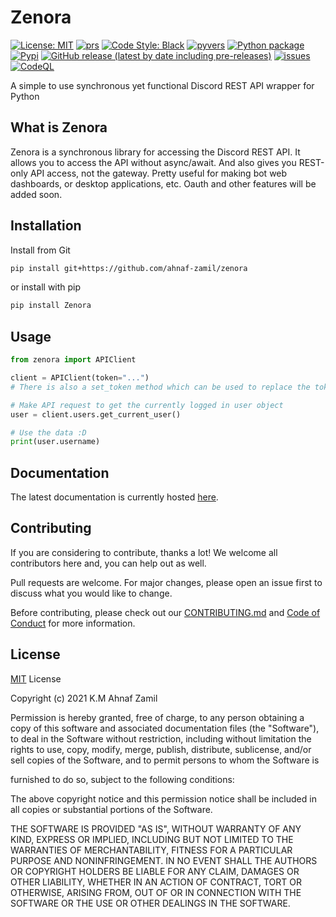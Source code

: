 # Zenora

[![License: MIT](https://img.shields.io/badge/License-MIT-lightgrey.svg)](https://opensource.org/licenses/MIT)
[![prs](https://img.shields.io/github/issues-pr/ahnaf-zamil/zenora?color=red)](https://github.com/ahnaf-zamil/zenora/pulls)
[![Code Style: Black](https://img.shields.io/badge/Code%20Style-Black-black)](https://github.com/psf/black)
[![pyvers](https://img.shields.io/badge/python-3.8%20%7C%203.9-blue)](https://pypi.org/project/zenora)
[![Python package](https://github.com/ahnaf-zamil/zenora/actions/workflows/python-package.yml/badge.svg?branch=master)](https://github.com/ahnaf-zamil/zenora/actions/workflows/python-package.yml)
[![Pypi](https://img.shields.io/pypi/v/zenora.svg)](https://pypi.org/project/zenora/)
[![GitHub release (latest by date including pre-releases)](https://img.shields.io/github/v/release/ahnaf-zamil/zenora?include_prereleases)](https://github.com/ahnaf-zamil/zenora/releases)
[![issues](https://img.shields.io/github/issues-raw/ahnaf-zamil/zenora?color=blueviolet)](https://github.com/ahnaf-zamil/zenora/issues)
[![CodeQL](https://github.com/ahnaf-zamil/zenora/actions/workflows/codeql-analysis.yml/badge.svg?branch=master)](https://github.com/ahnaf-zamil/zenora/actions/workflows/codeql-analysis.yml)

A simple to use synchronous yet functional Discord REST API wrapper for Python

## What is Zenora

Zenora is a synchronous library for accessing the Discord REST API. It allows you to access the API without async/await. And also gives you REST-only API access, not the gateway. Pretty useful for making bot web dashboards, or desktop applications, etc. Oauth and other features will be added soon.

## Installation

Install from Git

```bash
pip install git+https://github.com/ahnaf-zamil/zenora
```

or install with pip

```bash
pip install Zenora
```

## Usage

```python
from zenora import APIClient

client = APIClient(token="...")
# There is also a set_token method which can be used to replace the token later on

# Make API request to get the currently logged in user object
user = client.users.get_current_user()

# Use the data :D
print(user.username)
```

## Documentation

The latest documentation is currently hosted [here](https://zenora.netlify.app/).

## Contributing

If you are considering to contribute, thanks a lot! We welcome all contributors here and, you can help out as well.

Pull requests are welcome. For major changes, please open an issue first to discuss what you would like to change.

Before contributing, please check out our [CONTRIBUTING.md](CONTRIBUTING.md) and [Code of Conduct](CODE_OF_CONDUCT.md) for more information.

## License

[MIT](https://choosealicense.com/licenses/mit/) License

Copyright (c) 2021 K.M Ahnaf Zamil

Permission is hereby granted, free of charge, to any person obtaining a copy
of this software and associated documentation files (the "Software"), to deal
in the Software without restriction, including without limitation the rights
to use, copy, modify, merge, publish, distribute, sublicense, and/or sell
copies of the Software, and to permit persons to whom the Software is

furnished to do so, subject to the following conditions:

The above copyright notice and this permission notice shall be included in all
copies or substantial portions of the Software.

THE SOFTWARE IS PROVIDED "AS IS", WITHOUT WARRANTY OF ANY KIND, EXPRESS OR
IMPLIED, INCLUDING BUT NOT LIMITED TO THE WARRANTIES OF MERCHANTABILITY,
FITNESS FOR A PARTICULAR PURPOSE AND NONINFRINGEMENT. IN NO EVENT SHALL THE
AUTHORS OR COPYRIGHT HOLDERS BE LIABLE FOR ANY CLAIM, DAMAGES OR OTHER
LIABILITY, WHETHER IN AN ACTION OF CONTRACT, TORT OR OTHERWISE, ARISING FROM,
OUT OF OR IN CONNECTION WITH THE SOFTWARE OR THE USE OR OTHER DEALINGS IN THE
SOFTWARE.
